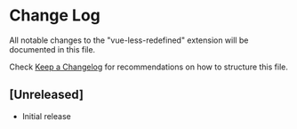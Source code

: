 # Change Log

All notable changes to the "vue-less-redefined" extension will be documented in this file.

Check [Keep a Changelog](http://keepachangelog.com/) for recommendations on how to structure this file.

## [Unreleased]

- Initial release